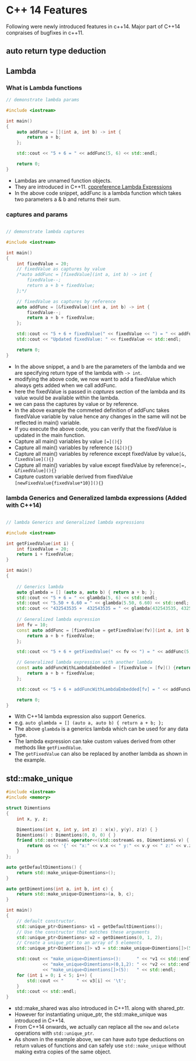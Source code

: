 # C++ 14 Features

Following were newly introduced features in c++14.
Major part of C++14 conpraises of bugfixes in c++11.

## auto return type deduction

## Lambda 

### What is Lambda functions

```cpp
// demonstrate lambda params

#include <iostream>

int main()
{
    auto addFunc = [](int a, int b) -> int {
        return a + b;
    };

    std::cout << "5 + 6 = " << addFunc(5, 6) << std::endl;

    return 0;
}
```

* Lambdas are unnamed function objects.
* They are introduced in C++11. [cppreference Lambda Expressions](https://en.cppreference.com/w/cpp/language/lambda)
* In the above code snippet, addFunc is a lambda function which takes two parameters a & b and returns their sum.

### captures and params

```cpp

// demonstrate lambda captures

#include <iostream>

int main()
{
    int fixedValue = 20;
    // fixedValue as captures by value
    /*auto addFunc = [fixedValue](int a, int b) -> int {
    	fixedValue--;
        return a + b + fixedValue;
    };*/

    // fixedValue as captures by reference
    auto addFunc = [&fixedValue](int a, int b) -> int {
    	fixedValue--;
        return a + b + fixedValue;
    };

    std::cout << "5 + 6 + fixedValue(" << fixedValue << ") = " << addFunc(5, 6) << std::endl;
    std::cout << "Updated fixedValue: " << fixedValue << std::endl;

    return 0;
}
```

* In the above snippet, a and b are the parameters of the lambda and we are specifying return type of the lambda with `-> int`.
* modifying the above code, we now want to add a fixedValue which always gets added when we call addFunc. 
* here the fixedValue is passed in *captures* section of the lambda and its value would be available within the lambda.
* we can pass the captures by value or by reference.
* In the above example the commeted definition of addFunc takes fixedValue variable by value hence any changes in the same will not be reflected in main() variable.
* If you execute the above code, you can verify that the fixedValue is updated in the main function.
* Capture all main() variables by value `[=](){}`
* Capture all main() variables by reference `[&](){}`
* Capture all main() variables by reference except fixedValue by value`[&, fixedValue](){}`
* Capture all main() variables by value except fixedValue by reference`[=, &fixedValue](){}`
* Capture custom variable derived from fixedValue `[newFixedValue{fixedValue*10}](){}`

### lambda Generics and Generalized lambda expressions (Added with C++14)

```cpp

// lambda Generics and Generalized lambda expressions

#include <iostream>

int getFixedValue(int i) {
    int fixedValue = 20;
    return i + fixedValue;
}

int main()
{
    
    // Generics lambda
    auto glambda = [] (auto a, auto b) { return a + b; };
    std::cout << "5 + 6 = " << glambda(5, 6) << std::endl;
    std::cout << "5.50 + 6.60 = " << glambda(5.50, 6.60) << std::endl;
    std::cout << "432543535 +  432543535 = " << glambda(432543535, 432543535) << std::endl;
    
    // Generalized lambda expression  
    int fv = 10;
    const auto addFunc = [fixedValue = getFixedValue(fv)](int a, int b) -> int {
        return a + b + fixedValue;
    };

    std::cout << "5 + 6 + getFixedValue(" << fv << ") = " << addFunc(5, 6) << std::endl;

    // Generalized lambda expression with another lambda
    const auto addFuncWithLambdaEmbedded = [fixedValue = [fv]() {return 20 + fv;}() ](int a, int b) -> int {
        return a + b + fixedValue;
    };

    std::cout << "5 + 6 + addFuncWithLambdaEmbedded[fv] = " << addFuncWithLambdaEmbedded(5, 6) << std::endl;

    return 0;
}
```

* With C++14 lambda expression also support Generics.
* e.g. `auto glambda = [] (auto a, auto b) { return a + b; };`
* The above `glambda` is a generics lambda which can be used for any data type.
* The lambda expression can take custom values derived from other methods like `getFixedValue`.
* The `getFixedValue` can also be replaced by another lambda as shown in the example.

## std::make_unique

```cpp
#include <iostream>
#include <memory>

struct Dimentions
{
    int x, y, z;

    Dimentions(int x, int y, int z) : x(x), y(y), z(z) { }
    Dimentions() : Dimentions(0, 0, 0) { }
    friend std::ostream& operator<<(std::ostream& os, Dimentions& v) {
        return os << '{' << "x:" << v.x << " y:" << v.y << " z:" << v.z  << '}';
    }
};

auto getDefaultDimentions() {
    return std::make_unique<Dimentions>();
}

auto getDimentions(int a, int b, int c) {
    return std::make_unique<Dimentions>(a, b, c);
}

int main()
{
    // default constructor.
    std::unique_ptr<Dimentions> v1 = getDefaultDimentions();
    // Use the constructor that matches these arguments
    std::unique_ptr<Dimentions> v2 = getDimentions(0, 1, 2);
    // Create a unique_ptr to an array of 5 elements
    std::unique_ptr<Dimentions[]> v3 = std::make_unique<Dimentions[]>(5);

    std::cout << "make_unique<Dimentions>():      " << *v1 << std::endl
              << "make_unique<Dimentions>(0,1,2): " << *v2 << std::endl
              << "make_unique<Dimentions[]>(5):   " << std::endl;
    for (int i = 0; i < 5; i++) {
        std::cout << "     " << v3[i] << '\t';
    }
    std::cout << std::endl;
}
```

* std::make_shared was also introduced in C++11. along with shared_ptr.
* However for instantiating unique_ptr, the std::make_unique was introduced in C++14.
* From C++14 onwards, we actually can replace all the `new` and `delete` operations with `std::unique_ptr`.
* As shown in the example above, we can have auto type deductions on return values of functions and can safely use `std::make_unique` without making extra copies of the same object.



